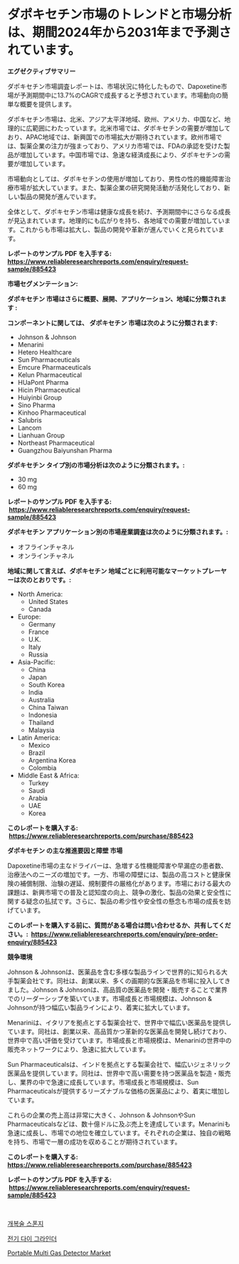 <p><h1>ダポキセチン市場のトレンドと市場分析は、期間2024年から2031年まで予測されています。</h1></p><p><strong>エグゼクティブサマリー</strong></p>
<p><p>ダポキセチン市場調査レポートは、市場状況に特化したもので、Dapoxetine市場が予測期間中に13.7%のCAGRで成長すると予想されています。市場動向の簡単な概要を提供します。</p><p>ダポキセチン市場は、北米、アジア太平洋地域、欧州、アメリカ、中国など、地理的に広範囲にわたっています。北米市場では、ダポキセチンの需要が増加しており、APAC地域では、新興国での市場拡大が期待されています。欧州市場では、製薬企業の注力が強まっており、アメリカ市場では、FDAの承認を受けた製品が増加しています。中国市場では、急速な経済成長により、ダポキセチンの需要が増加しています。</p><p>市場動向としては、ダポキセチンの使用が増加しており、男性の性的機能障害治療市場が拡大しています。また、製薬企業の研究開発活動が活発化しており、新しい製品の開発が進んでいます。</p><p>全体として、ダポキセチン市場は健康な成長を続け、予測期間中にさらなる成長が見込まれています。地理的にも広がりを持ち、各地域での需要が増加しています。これからも市場は拡大し、製品の開発や革新が進んでいくと見られています。</p></p>
<p><strong>レポートのサンプル PDF を入手する: <a href="https://www.reliableresearchreports.com/enquiry/request-sample/885423">https://www.reliableresearchreports.com/enquiry/request-sample/885423</a></strong></p>
<p><strong>市場セグメンテーション:</strong></p>
<p><strong> ダポキセチン 市場はさらに概要、展開、アプリケーション、地域に分類されます :</strong></p>
<p><strong>コンポーネントに関しては、 ダポキセチン 市場は次のように分類されます: &nbsp;</strong></p>
<p><ul><li>Johnson & Johnson</li><li>Menarini</li><li>Hetero Healthcare</li><li>Sun Pharmaceuticals</li><li>Emcure Pharmaceuticals</li><li>Kelun Pharmaceutical</li><li>HUaPont Pharma</li><li>Hicin Pharmaceutical</li><li>Huiyinbi Group</li><li>Sino Pharma</li><li>Kinhoo Pharmaceutical</li><li>Salubris</li><li>Lancom</li><li>Lianhuan Group</li><li>Northeast Pharmaceutical</li><li>Guangzhou Baiyunshan Pharma</li></ul></p>
<p><strong> ダポキセチン タイプ別の市場分析は次のように分類されます。:</strong></p>
<p><ul><li>30 mg</li><li>60 mg</li></ul></p>
<p><strong>レポートのサンプル PDF を入手する: &nbsp;<a href="https://www.reliableresearchreports.com/enquiry/request-sample/885423">https://www.reliableresearchreports.com/enquiry/request-sample/885423</a></strong></p>
<p><strong> ダポキセチン アプリケーション別の市場産業調査は次のように分類されます。:</strong></p>
<p><ul><li>オフラインチャネル</li><li>オンラインチャネル</li></ul></p>
<p><strong>地域に関して言えば、ダポキセチン 地域ごとに利用可能なマーケットプレーヤーは次のとおりです。:</strong></p>
<p><ul>
    <li>
        North America:
        <ul>
            <li>United States</li>
            <li>Canada</li>
        </ul>
    </li>
    <li>
        Europe:
        <ul>
            <li>Germany</li>
            <li>France</li>
            <li>U.K.</li>
            <li>Italy</li>
            <li>Russia</li>
        </ul>
    </li>
    <li>
        Asia-Pacific:
        <ul>
            <li>China</li>
            <li>Japan</li>
            <li>South Korea</li>
            <li>India</li>
            <li>Australia</li>
            <li>China Taiwan</li>
            <li>Indonesia</li>
            <li>Thailand</li>
            <li>Malaysia</li>
        </ul>
    </li>
    <li>
        Latin America:
        <ul>
            <li>Mexico</li>
            <li>Brazil</li>
            <li>Argentina Korea</li>
            <li>Colombia</li>
        </ul>
    </li>
    <li>
        Middle East & Africa:
        <ul>
            <li>Turkey</li>
            <li>Saudi</li>
            <li>Arabia</li>
            <li>UAE</li>
            <li>Korea</li>
        </ul>
    </li>
    </ul></p>
<p><strong>このレポートを購入する: &nbsp;<a href="https://www.reliableresearchreports.com/purchase/885423">https://www.reliableresearchreports.com/purchase/885423</a></strong></p>
<p><strong>ダポキセチン の主な推進要因と障壁 市場</strong></p>
<p><p>Dapoxetine市場の主なドライバーは、急増する性機能障害や早漏症の患者数、治療法へのニーズの増加です。一方、市場の障壁には、製品の高コストと健康保険の補償制限、治験の遅延、規制要件の厳格化があります。市場における最大の課題は、新興市場での普及と認知度の向上、競争の激化、製品の効果と安全性に関する疑念の払拭です。さらに、製品の希少性や安全性の懸念も市場の成長を妨げています。</p></p>
<p><strong>このレポートを購入する前に、質問がある場合は問い合わせるか、共有してください。:&nbsp; <a href="https://www.reliableresearchreports.com/enquiry/pre-order-enquiry/885423">https://www.reliableresearchreports.com/enquiry/pre-order-enquiry/885423</a></strong></p>
<p><strong>競争環境</strong></p>
<p><p>Johnson & Johnsonは、医薬品を含む多様な製品ラインで世界的に知られる大手製薬会社です。同社は、創業以来、多くの画期的な医薬品を市場に投入してきました。Johnson & Johnsonは、高品質の医薬品を開発・販売することで業界でのリーダーシップを築いています。市場成長と市場規模は、Johnson & Johnsonが持つ幅広い製品ラインにより、着実に拡大しています。</p><p>Menariniは、イタリアを拠点とする製薬会社で、世界中で幅広い医薬品を提供しています。同社は、創業以来、高品質かつ革新的な医薬品を開発し続けており、世界中で高い評価を受けています。市場成長と市場規模は、Menariniの世界中の販売ネットワークにより、急速に拡大しています。</p><p>Sun Pharmaceuticalsは、インドを拠点とする製薬会社で、幅広いジェネリック医薬品を提供しています。同社は、世界中で高い需要を持つ医薬品を製造・販売し、業界の中で急速に成長しています。市場成長と市場規模は、Sun Pharmaceuticalsが提供するリーズナブルな価格の医薬品により、着実に増加しています。</p><p>これらの企業の売上高は非常に大きく、Johnson & JohnsonやSun Pharmaceuticalsなどは、数十億ドルに及ぶ売上を達成しています。Menariniも急速に成長し、市場での地位を確立しています。それぞれの企業は、独自の戦略を持ち、市場で一層の成功を収めることが期待されています。</p></p>
<p><strong>このレポートを購入する: &nbsp; <a href="https://www.reliableresearchreports.com/purchase/885423">https://www.reliableresearchreports.com/purchase/885423</a></strong></p>
<p><strong>レポートのサンプル PDF を入手する: &nbsp;<a href="https://www.reliableresearchreports.com/enquiry/request-sample/885423">https://www.reliableresearchreports.com/enquiry/request-sample/885423</a></strong><strong></strong></p>
<p>&nbsp;</p>
<p><p><a href="https://github.com/vsnao330707/Market-Research-Report-List-1/blob/main/37300884350.md">개복술 스폰지</a></p><p><a href="https://medium.com/@carmellalang1/%EC%A0%84%EA%B8%B0-%EB%8B%A4%EC%9D%B4-%EA%B7%B8%EB%9D%BC%EC%9D%B8%EB%8D%94-%EC%8B%9C%EC%9E%A5-%EB%B6%84%EC%84%9D-%EB%B0%8F-2024%EB%85%84%EB%B6%80%ED%84%B0-2031%EB%85%84%EA%B9%8C%EC%A7%80%EC%9D%98-%ED%81%AC%EA%B8%B0-%EC%98%88%EC%B8%A1-92fe5b14d853">전기 다이 그라인더</a></p><p><a href="https://issuu.com/reportprime-2/docs/portable-multi-gas-detector-market-size-2030.pptx">Portable Multi Gas Detector Market</a></p></p>